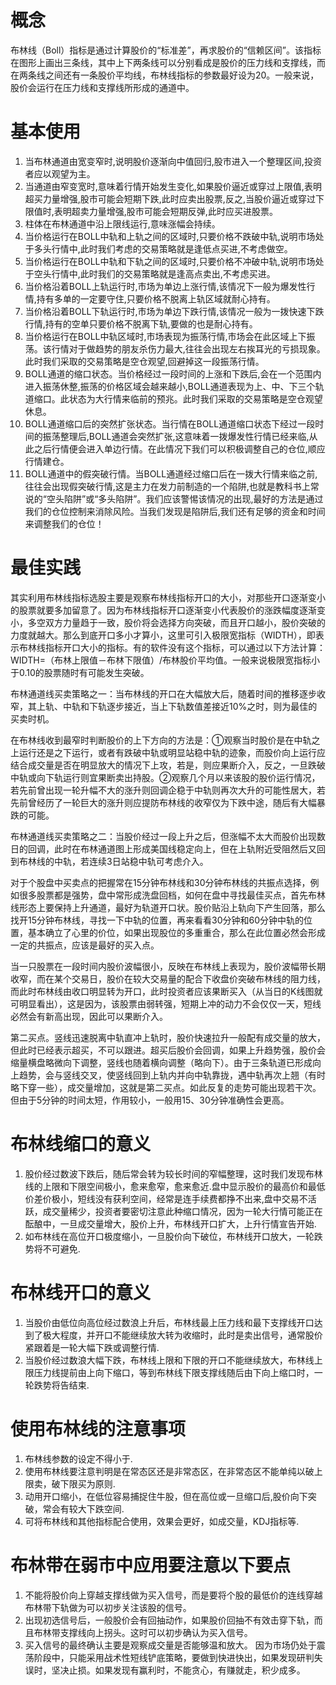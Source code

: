 # 概念
布林线（Boll）指标是通过计算股价的“标准差”，再求股价的“信赖区间”。该指标在图形上画出三条线，其中上下两条线可以分别看成是股价的压力线和支撑线，而在两条线之间还有一条股价平均线，布林线指标的参数最好设为20。一般来说，股价会运行在压力线和支撑线所形成的通道中。

# 基本使用

1. 当布林通道由宽变窄时,说明股价逐渐向中值回归,股市进入一个整理区间,投资者应以观望为主。
2. 当通道由窄变宽时,意味着行情开始发生变化,如果股价逼近或穿过上限值,表明超买力量增强,股市可能会短期下跌,此时应卖出股票,反之,当股价逼近或穿过下限值时,表明超卖力量增强,股市可能会短期反弹,此时应买进股票。
3. 柱体在布林通道中沿上限线运行,意味涨幅会持续。
4. 当价格运行在BOLL中轨和上轨之间的区域时,只要价格不跌破中轨,说明市场处于多头行情中,此时我们考虑的交易策略就是逢低点买进,不考虑做空。
5. 当价格运行在BOLL中轨和下轨之间的区域时,只要价格不冲破中轨,说明市场处于空头行情中,此时我们的交易策略就是逢高点卖出,不考虑买进。
6. 当价格沿着BOLL上轨运行时,市场为单边上涨行情,该情况下一般为爆发性行情,持有多单的一定要守住,只要价格不脱离上轨区域就耐心持有。
7. 当价格沿着BOLL下轨运行时,市场为单边下跌行情,该情况一般为一拨快速下跌行情,持有的空单只要价格不脱离下轨,要做的也是耐心持有。
8. 当价格运行在BOLL中轨区域时,市场表现为振荡行情,市场会在此区域上下振荡。该行情对于做趋势的朋友杀伤力最大,往往会出现左右挨耳光的亏损现象。此时我们采取的交易策略是空仓观望,回避掉这一段振荡行情。
9. BOLL通道的缩口状态。当价格经过一段时间的上涨和下跌后,会在一个范围内进入振荡休整,振荡的价格区域会越来越小,BOLL通道表现为上、中、下三个轨道缩口。此状态为大行情来临前的预兆。此时我们采取的交易策略是空仓观望休息。
10. BOLL通道缩口后的突然扩张状态。当行情在BOLL通道缩口状态下经过一段时间的振荡整理后,BOLL通道会突然扩张,这意味着一拨爆发性行情已经来临,从此之后行情便会进入单边行情。在此情况下我们可以积极调整自己的仓位,顺应行情建仓。
11. BOLL通道中的假突破行情。当BOLL通道经过缩口后在一拨大行情来临之前,往往会出现假突破行情,这是主力在发力前制造的一个陷阱,也就是教科书上常说的“空头陷阱”或“多头陷阱”。我们应该警惕该情况的出现,最好的方法是通过我们的仓位控制来消除风险。当我们发现是陷阱后,我们还有足够的资金和时间来调整我们的仓位！

# 最佳实践

其实利用布林线指标选股主要是观察布林线指标开口的大小，对那些开口逐渐变小的股票就要多加留意了。因为布林线指标开口逐渐变小代表股价的涨跌幅度逐渐变小，多空双方力量趋于一致，股价将会选择方向突破，而且开口越小，股价突破的力度就越大。那么到底开口多小才算小，这里可引入极限宽指标（WIDTH），即表示布林线指标开口大小的指标。有的软件没有这个指标，可以通过以下方法计算：WIDTH=（布林上限值－布林下限值）/布林股价平均值。一般来说极限宽指标小于0.10的股票随时有可能发生突破。

布林通道线买卖策略之一：当布林线的开口在大幅放大后，随着时间的推移逐步收窄，其上轨、中轨和下轨逐步接近，当上下轨数值差接近10%之时，则为最佳的买卖时机。

在布林线收到最窄时判断股价的上下方向的方法是：①观察当时股价是在中轨之上运行还是之下运行，或者有跌破中轨或明显站稳中轨的迹象，而股价向上运行应结合成交量是否在明显放大的情况下上攻，若是，则应果断介入，反之，一旦跌破中轨或向下轨运行则宜果断卖出持股。②观察几个月以来该股的股价运行情况，若先前曾出现一轮升幅不大的涨升则回调企稳于中轨则再次大升的可能性居大，若先前曾经历了一轮巨大的涨升则应提防布林线的收窄仅为下跌中途，随后有大幅暴跌的可能。

布林通道线买卖策略之二：当股价经过一段上升之后，但涨幅不太大而股价出现数日的回调，此时在布林通道图上形成美国线稳定向上，但在上轨附近受阻然后又回到布林线的中轨，若连续3日站稳中轨可考虑介入。

对于个股盘中买卖点的把握常在15分钟布林线和30分钟布林线的共振点选择，例如很多股票都是强势，盘中常形成洗盘回档，如何在盘中寻找最佳买点，首先布林线形态上要保持上升通道，最好为轨道开口状。股价贴沿上轨向下产生回落，那么找开15分钟布林线，寻找一下中轨的位置，再来看看30分钟和60分钟中轨的位置，基本确立了心里的价位，如果出现股位的多重重合，那么在此位置必然会形成一定的共振点，应该是最好的买入点。

当一只股票在一段时间内股价波幅很小，反映在布林线上表现为，股价波幅带长期收窄，而在某个交易日，股价在较大交易量的配合下收盘价突破布林线的阻力线，而此时布林线由收口明显转为开口，此时投资者应该果断买入（从当日的K线图就可明显看出），这是因为，该股票由弱转强，短期上冲的动力不会仅仅一天，短线必然会有新高出现，因此可以果断介入。

第二买点。竖线迅速脱离中轨直冲上轨时，股价快速拉升一般配有成交量的放大，但此时已经表示超买，不可以跟进。超买后股价会回调，如果上升趋势强，股价会缩量横盘略微向下调整，竖线也随着横向调整（略向下）。由于三条轨道已形成向上趋势，会与竖线交叉，使竖线回到上轨内并向中轨靠拢，遇中轨再次上翘（有时略下穿一些），成交量增加，这就是第二买点。如此反复的走势可能出现若干次。但由于5分钟的时间太短，作用较小，一般用15、30分钟准确性会更高。

# 布林线缩口的意义

1. 股价经过数波下跌后，随后常会转为较长时间的窄幅整理，这时我们发现布林线的上限和下限空间极小，愈来愈窄，愈来愈近.盘中显示股价的最高价和最低价差价极小，短线没有获利空间，经常是连手续费都挣不出来,盘中交易不活跃，成交量稀少，投资者要密切注意此种缩口情况，因为一轮大行情可能正在酝酿中，一旦成交量增大，股价上升，布林线开口扩大，上升行情宣告开始.
2. 如布林线在高位开口极度缩小，一旦股价向下破位，布林线开口放大，一轮跌势将不可避免.

# 布林线开口的意义

1. 当股价由低位向高位经过数浪上升后，布林线最上压力线和最下支撑线开口达到了极大程度，并开口不能继续放大转为收缩时，此时是卖出信号，通常股价紧跟着是一轮大幅下跌或调整行情.
2. 当股价经过数浪大幅下跌，布林线上限和下限的开口不能继续放大，布林线上限压力线提前由上向下缩口，等到布林线下限支撑线随后由下向上缩口时，一轮跌势将告结束.

# 使用布林线的注意事项
	
1. 布林线参数的设定不得小于.
2. 使用布林线要注意判明是在常态区还是非常态区，在非常态区不能单纯以破上限卖，破下限买为原则.
3. 动用开口缩小，在低位容易捕捉住牛股，但在高位或一旦缩口后,股价向下突破，常会有较大下跌空间.
4. 可将布林线和其他指标配合使用，效果会更好，如成交量，KDJ指标等.


# 布林带在弱市中应用要注意以下要点
1. 不能将股价向上穿越支撑线做为买入信号，而是要将个股的最低价的连线穿越布林带下轨做为可以初步关注该股的信号。
2. 出现初选信号后，一般股价会有回抽动作，如果股价回抽不有效击穿下轨，而且布林带支撑线向上拐头。这时可以初步确认为买入信号。
3. 买入信号的最终确认主要是观察成交量是否能够温和放大。
因为市场仍处于震荡阶段中，只能采用战术性短线铲底策略，要做到快进快出，如果发现研判失误时，坚决止损。如果发现有赢利时，不能贪心，有赚就走，积少成多。
